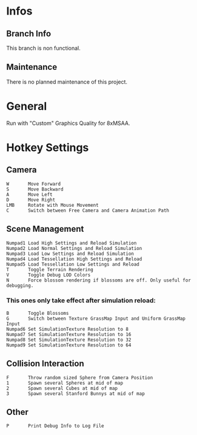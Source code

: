 # Infos
## Branch Info
This branch is non functional.
## Maintenance
There is no planned maintenance of this project.

# General
Run with "Custom" Graphics Quality for 8xMSAA.

# Hotkey Settings
## Camera
	W		Move Forward
	S		Move Backward
	A		Move Left
	D		Move Right
	LMB		Rotate with Mouse Movement
	C 		Switch between Free Camera and Camera Animation Path

## Scene Management
	Numpad1	Load High Settings and Reload Simulation
	Numpad2	Load Normal Settings and Reload Simulation
	Numpad3	Load Low Settings and Reload Simulation
	Numpad4	Load Tessellation High Settings and Reload 
	Numpad5	Load Tessellation Low Settings and Reload 
	T 		Toggle Terrain Rendering
	V		Toggle Debug LOD Colors
	N 		Force blossom rendering if blossoms are off. Only useful for debugging.
	
### This ones only take effect after simulation reload:
	B 		Toggle Blossoms
	G 		Switch between Texture GrassMap Input and Uniform GrassMap Input
	Numpad6 Set SimulationTexture Resolution to 8
	Numpad7 Set SimulationTexture Resolution to 16
	Numpad8 Set SimulationTexture Resolution to 32
	Numpad9 Set SimulationTexture Resolution to 64

## Collision Interaction
	F 		Throw random sized Sphere from Camera Position
	1		Spawn several Spheres at mid of map
	2		Spawn several Cubes at mid of map
	3		Spawn several Stanford Bunnys at mid of map

## Other
	P 		Print Debug Info to Log File
